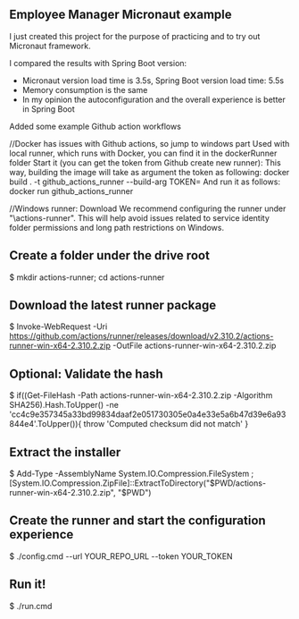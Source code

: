 ## Employee Manager Micronaut example

I just created this project for the purpose of practicing and to try out Micronaut framework.

I compared the results with Spring Boot version:
- Micronaut version load time is 3.5s, Spring Boot version load time: 5.5s
- Memory consumption is the same
- In my opinion the autoconfiguration and the overall experience is better in Spring Boot

Added some example Github action workflows

//Docker has issues with Github actions, so jump to windows part
Used with local runner, which runs with Docker, you can find it in the dockerRunner folder
Start it (you can get the token from Github create new runner):
    This way, building the image will take as argument the token as following:
        docker build . -t github_actions_runner --build-arg TOKEN=<the-token>
    And run it as follows:
        docker run github_actions_runner

//Windows runner:
Download
We recommend configuring the runner under "\actions-runner". This will help avoid issues related to service identity folder permissions and long path restrictions on Windows.

## Create a folder under the drive root
$ mkdir actions-runner; cd actions-runner
## Download the latest runner package
$ Invoke-WebRequest -Uri https://github.com/actions/runner/releases/download/v2.310.2/actions-runner-win-x64-2.310.2.zip -OutFile actions-runner-win-x64-2.310.2.zip
## Optional: Validate the hash
$ if((Get-FileHash -Path actions-runner-win-x64-2.310.2.zip -Algorithm SHA256).Hash.ToUpper() -ne 'cc4c9e357345a33bd99834daaf2e051730305e0a4e33e5a6b47d39e6a93844e4'.ToUpper()){ throw 'Computed checksum did not match' }
## Extract the installer
$ Add-Type -AssemblyName System.IO.Compression.FileSystem ; [System.IO.Compression.ZipFile]::ExtractToDirectory("$PWD/actions-runner-win-x64-2.310.2.zip", "$PWD")
## Create the runner and start the configuration experience
$ ./config.cmd --url YOUR_REPO_URL --token YOUR_TOKEN
## Run it!
$ ./run.cmd